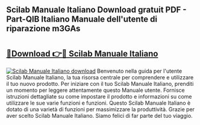 ## Scilab Manuale Italiano Download gratuit PDF - Part-QlB Italiano Manuale dell'utente di riparazione m3GAs

# <h2><a href="http://dfeggxj.blite.top/?on=Scilab+Manuale+Italiano">🔗Download 👉🔴 Scilab Manuale Italiano</a></h2>

[![Scilab Manuale Italiano download](https://i.imgur.com/lujVjoI.png)](http://dfeggxj.blite.top/?on=Scilab+Manuale+Italiano)
Benvenuto nella guida per l'utente Scilab Manuale Italiano, la tua risorsa centrale per comprendere e utilizzare il tuo nuovo prodotto. Per iniziare con il tuo Scilab Manuale Italiano, prenditi un momento per leggere attentamente questo Manuale utente. Fornisce istruzioni dettagliate su come impostare il prodotto e informazioni su come utilizzare le sue varie funzioni e funzioni. Questo Scilab Manuale Italiano è dotato di una varietà di funzioni per massimizzare la produttività. Grazie per aver scelto Scilab Manuale Italiano. Siamo felici di far parte del tuo viaggio.
